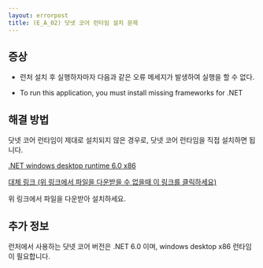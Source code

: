 ```yaml
---
layout: errorpost
title: (E_A_02) 닷넷 코어 런타임 설치 문제
---
```


## 증상

- 런처 설치 후 실행하자마자 다음과 같은 오류 메세지가 발생하여 실행을 할 수 없다.

- To run this application, you must install missing frameworks for .NET

## 해결 방법

닷넷 코어 런타임이 제대로 설치되지 않은 경우로, 닷넷 코어 런타임을 직접 설치하면 됩니다.

[.NET windows desktop runtime 6.0 x86](https://download.visualstudio.microsoft.com/download/pr/7977218c-1a01-4b69-a8ec-9d9311a6de5b/4c74f995295be78a9ebe1d5fede8f7f3/windowsdesktop-runtime-6.0.1-win-x86.exe)

[대체 링크 (위 링크에서 파일을 다운받을 수 없을때 이 링크를 클릭하세요)](https://drive.google.com/file/d/1rm7jjT-z1GsWviqqtG8OaqfOH8ntc7dG/view?usp=sharing)

위 링크에서 파일을 다운받아 설치하세요.

## 추가 정보

런처에서 사용하는 닷넷 코어 버전은 .NET 6.0 이며, windows desktop x86 런타임이 필요합니다.